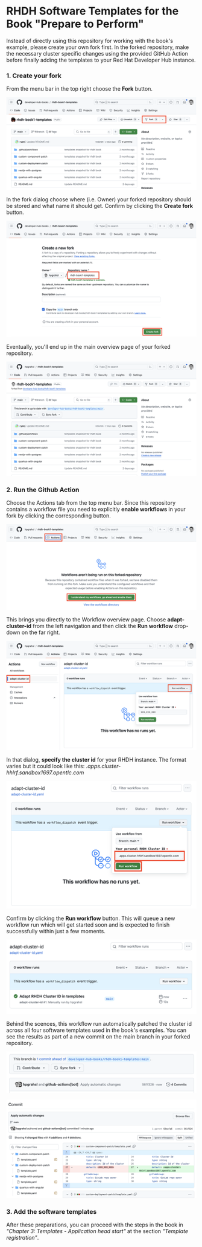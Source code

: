 # RHDH Software Templates for the Book "Prepare to Perform"

Instead of directly using this repository for working with the book's example, please create your own fork first. In the forked repository, make the necessary cluster specific changes using the provided GitHub Action before finally adding the templates to your Red Hat Developer Hub instance.

### 1. Create your fork

From the menu bar in the top right choose the **Fork** button.

![fork repo](docs/images/01_fork_repo.png)

In the fork dialog choose where (i.e. Owner) your forked repository should be stored and what name it should get. Confirm by clicking the **Create fork** button.

![create fork dialog](docs/images/02_create_fork_dialog.png)

Eventually, you'll end up in the main overview page of your forked repository. 

![forked repo overview](docs/images/03_forked_repo_overview.png)

### 2. Run the Github Action

Choose the Actions tab from the top menu bar. Since this repository contains a workflow file you need to explicitly **enable workflows** in your fork by clicking the corresponding button.

![forked repo enable github actions](docs/images/04_forked_repo_gh_actions_enable.png)

This brings you directly to the Workflow overview page. Choose **adapt-cluster-id** from the left navigation and then click the **Run workflow** drop-down on the far right.

![forked repo github actions](docs/images/06_forked_repo_run_workflow_1.png)

In that dialog, **specify the cluster id** for your RHDH instance. The format varies but it could look like this: *.apps.cluster-hhlrf.sandbox1697.opentlc.com*

![forked repo run workflow](docs/images/07_forked_repo_run_workflow_2.png)

Confirm by clicking the **Run workflow** button. This will queue a new workflow run which will get started soon and is expected to finish successfully within just a few moments.

![forked repo workflow success](docs/images/10_forked_repo_run_workflow_success.png)

Behind the scences, this workflow run automatically patched the cluster id across all four software templates used in the book's examples. You can see the results as part of a new commit on the main branch in your forked repository.

![forked repo workflow results 1](docs/images/11_forked_repo_workflow_results_1.png)

![forked repo workflow results 2](docs/images/12_forked_repo_workflow_results_2.png)

### 3. Add the software templates

After these preparations, you can proceed with the steps in the book in _"Chapter 3: Templates - Application head start"_ at the section _"Template registration"_.
